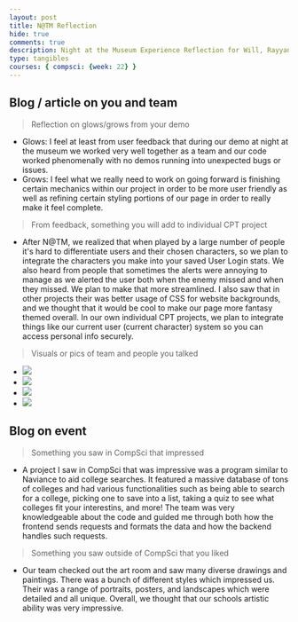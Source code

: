 ```yaml
---
layout: post
title: N@TM Reflection
hide: true
comments: true
description: Night at the Museum Experience Reflection for Will, Rayyan, Grayson, Nathan, and Jason
type: tangibles
courses: { compsci: {week: 22} }
---
```


## Blog / article on you and team
> Reflection on glows/grows from your demo
- Glows: I feel at least from user feedback that during our demo at night at the museum we worked very well together as a team and our code worked phenomenally with no demos running into unexpected bugs or issues.
- Grows: I feel what we really need to work on going forward is finishing certain mechanics within our project in order to be more user friendly as well as refining certain styling portions of our page in order to really make it feel complete.

> From feedback, something you will add to individual CPT project
- After N@TM, we realized that when played by a large number of people it's hard to differentiate users and their chosen characters, so we plan to integrate the characters you make into your saved User Login stats. We also heard from people that sometimes the alerts were annoying to manage as we alerted the user both when the enemy missed and when they missed. We plan to make that more streamlined. I also saw that in other projects their was better usage of CSS for website backgrounds, and we thought that it would be cool to make our page more fantasy themed overall. In our own individual CPT projects, we plan to integrate things like our current user (current character) system so you can access personal info securely.

> Visuals or pics of team and people you talked
- <img src="https://i.postimg.cc/JzLjYT7J/IMG-9864.avif">
- <img src="https://i.postimg.cc/j5m7HckD/IMG-9865.avif">
- <img src="https://i.postimg.cc/qqKCjK9j/IMG-9866.avif">
- <img src="https://i.postimg.cc/Twpb5FQ8/IMG-9868.avif">

## Blog on event
> Something you saw in CompSci that impressed
- A project I saw in CompSci that was impressive was a program similar to Naviance to aid college searches. It featured a massive database of tons of colleges and had various functionalities such as being able to search for a college, picking one to save into a list, taking a quiz to see what colleges fit your interestins, and more! The team was very knowledgeable about the code and guided me through both how the frontend sends requests and formats the data and how the backend handles such requests.

> Something you saw outside of CompSci that you liked
- Our team checked out the art room and saw many diverse drawings and paintings.  There was a bunch of different styles which impressed us. Their was a range of portraits, posters, and landscapes which were detailed and all unique. Overall, we thought that our schools artistic ability was very impressive.